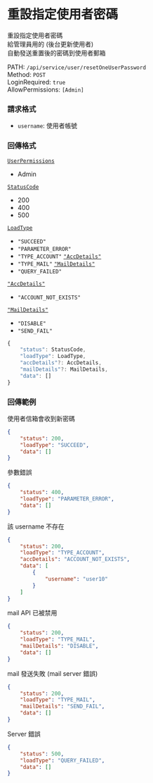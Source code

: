 # 重設指定使用者密碼

重設指定使用者密碼  
給管理員用的 (後台更新使用者)  
自動發送重置後的密碼到使用者郵箱  

PATH: `/api/service/user/resetOneUserPassword`  
Method: `POST`  
LoginRequired: `true`  
AllowPermissions: `[Admin]`  


### 請求格式
* `username`: 使用者帳號


### 回傳格式
[`UserPermissions`](../../types.md#userpermissions)  
* Admin

[`StatusCode`](../../types.md#statuscode)  
* 200
* 400
* 500

[`LoadType`](../../types.md#loadtype)  
* `"SUCCEED"`
* `"PARAMETER_ERROR"`
* `"TYPE_ACCOUNT"` [`"AccDetails"`](../../types.md#accdetails)
* `"TYPE_MAIL"` [`"MailDetails"`](../../types.md#mailDetails)
* `"QUERY_FAILED"`

[`"AccDetails"`](../../types.md#accdetails)
* `"ACCOUNT_NOT_EXISTS"`

[`"MailDetails"`](../../types.md#mailDetails)
* `"DISABLE"`
* `"SEND_FAIL"`

```js
{
    "status": StatusCode,
    "loadType": LoadType,
    "accDetails"?: AccDetails,
    "mailDetails"?: MailDetails,
    "data": []
}
```


### 回傳範例
使用者信箱會收到新密碼
```json
{
    "status": 200,
    "loadType": "SUCCEED",
    "data": []
}
```

參數錯誤
```json
{
    "status": 400,
    "loadType": "PARAMETER_ERROR",
    "data": []
}
```

該 username 不存在
```json
{
    "status": 200,
    "loadType": "TYPE_ACCOUNT",
    "accDetails": "ACCOUNT_NOT_EXISTS",
    "data": [
        {
            "username": "user10"
        }
    ]
}
```

mail API 已被禁用
```json
{
    "status": 200,
    "loadType": "TYPE_MAIL",
    "mailDetails": "DISABLE",
    "data": []
}
```

mail 發送失敗 (mail server 錯誤)
```json
{
    "status": 200,
    "loadType": "TYPE_MAIL",
    "mailDetails": "SEND_FAIL",
    "data": []
}
```

Server 錯誤  
```json
{
    "status": 500,
    "loadType": "QUERY_FAILED",
    "data": []
}
```
